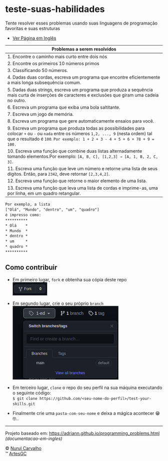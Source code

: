 # teste-suas-habilidades

Tente resolver esses problemas usando suas linguagens de programação favoritas e suas estruturas

- [Ver Página em Inglês](https://artesgc.github.io/test-your-skills/)

| Problemas a serem resolvidos |
| --- |
| 1. Encontre o caminho mais curto entre dois nós |
|2. Encontre os primeiros 10 números primos |
|3. Classificando 50 números.|
|4. Dadas duas cordas, escreva um programa que encontre eficientemente a mais longa subsequência comum.|
|5. Dadas duas strings, escreva um programa que produza a sequência mais curta de inserções de caracteres e exclusões que giram uma cadeia no outro.|
|6. Escreva um programa que exiba uma bola saltitante.|
|7. Escreva um jogo de memória.|
|8. Escreva um programa que gere automaticamente ensaios para você.|
|9. Escreva um programa que produza todas as possibilidades para colocar `+` ou `-` ou `nada` entre os números `1,2, ..., 9` (nesta ordem) tal que o resultado é `100`.  `Por exemplo: 1 + 2 + 3 - 4 + 5 + 6 + 78 + 9 = 100.` |
|10. Escreva uma função que combine duas listas alternadamente tomando elementos.Por exemplo: `[A, B, C], [1,2,3] → [A, 1, B, 2, C, 3]`.|
|11. Escreva uma função que leve um número e retorne uma lista de seus dígitos. Então, para `2342`, deve retornar `[2,3,4,2]`.|
| 12. Escreva uma função que retorne o maior elemento de uma lista.|
|13. Escreva uma função que leva uma lista de cordas e imprime-as, uma por linha, em um quadro retangular.

``` txt
Por exemplo, a lista
["Olá", "Mundo", "dentro", "um", "quadro"]
é impresso como:
**********
* Olá    *
* Mundo  *
* dentro *
* um     *
* quadro *
**********
```

## Como contribuir

- Em primeiro lugar, `fork` e obtenha sua cópia deste repo \
![fork-the-project](../img/fork.png)

- Em segundo lugar, crie o seu próprio `branch` \
![create-your-branch](../img/create-branch.png)

- Em terceiro lugar, `clone` o repo do seu perfil na sua máquina executando o seguinte código: \
`$ git clone https://github.com/<seu-nome-do-perfil>/test-your-skills.git`

- Finalmente crie uma `pasta-com-seu-nome` e deixa a mágica acontecer 😁🤓..

---

Projeto baseado em: <https://adriann.github.io/programming_problems.html> *(documentacao-em-ingles)*

&copy; [Nurul Carvalho](mailto:nuruldecarvalho@gmail.com) \
&trade; [ArtesGC](https://artesgc.home.blog)
